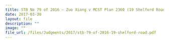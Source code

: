 ```yaml
---
title: STB No 79 of 2016 – Zuo Xiong v MCST Plan 2360 (19 Shelford Road)
date: 2017-03-30
layout: file
description: ""
image: ""
file_url: /files/Judgments/2017/stb-79-of-2016-19-shelford-road.pdf
---
```

